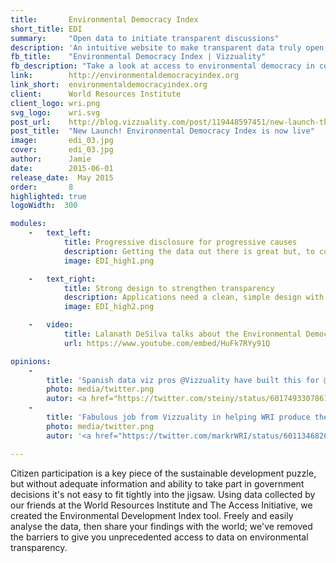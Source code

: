 ```yaml
---
title:       Environmental Democracy Index
short_title: EDI
summary: 	 "Open data to initiate transparent discussions"
description: 'An intuitive website to make transparent data truly open using an intelligent information architecture and strong design'
fb_title:    "Environmental Democracy Index | Vizzuality"
fb_description: "Take a look at access to environmental democracy in countries across the world"
link:        http://environmentaldemocracyindex.org
link_short:  environmentaldemocracyindex.org
client:      World Resources Institute
client_logo: wri.png
svg_logo:    wri.svg
post_url:    http://blog.vizzuality.com/post/119448597451/new-launch-the-environmental-democracy-index-is
post_title:  "New Launch! Environmental Democracy Index is now live"
image:       edi_03.jpg
cover:  	 edi_03.jpg
author:      Jamie
date:        2015-06-01
release_date:  May 2015
order:       8
highlighted: true
logoWidth:  300

modules:
    -   text_left:
            title: Progressive disclosure for progressive causes
            description: Getting the data out there is great but, to command the attention this important issue deserves, you need a fast, interactive and captivating application. The EDI contains a lot of data. We created an intelligent architecture that places the most important information up top, then reveals greater detail when you find a topic you want to analyse more deeply.
            image: EDI_high1.png

    -   text_right:
            title: Strong design to strengthen transparency
            description: Applications need a clean, simple design with plenty of interactivity and visual rewards to attract and engage viewers. By removing all the technological, design and data access barriers, the EDI website makes the data truly transparent.
            image: EDI_high2.png

    -   video:
            title: Lalanath DeSilva talks about the Environmental Democracy Index
            url: https://www.youtube.com/embed/HuFk7RYy91Q

opinions:
    -
        title: 'Spanish data viz pros @Vizzuality have built this for @WorldResources <a href="http://t.co/G0jcg48rhF">http://t.co/G0jcg48rhF</a> All league tables are heading this way I think'
        photo: media/twitter.png
        autor: <a href="https://twitter.com/steiny/status/601749330786177025">  Tom Steinburg </a>
    -
        title: 'Fabulous job from Vizzuality in helping WRI produce the <a href="http://www.environmentaldemocracyindex.org">Environmental Democracy Index</a> @Vizzuality @WRIgovernance'
        photo: media/twitter.png
        autor: '<a href="https://twitter.com/markrWRI/status/601134682693115905"> Mark Robinson, WRI</a>'

---
```


Citizen participation is a key piece of the sustainable development puzzle, but without adequate information and ability to take part in government decisions it's not easy to fit tightly into the jigsaw. Using data collected by our friends at the World Resources Institute and The Access Initiative, we created the Environmental Development Index tool. Freely and easily analyse the data, then share your findings with the world; we've removed the barriers to give you unprecedented access to data on environmental transparency. 
